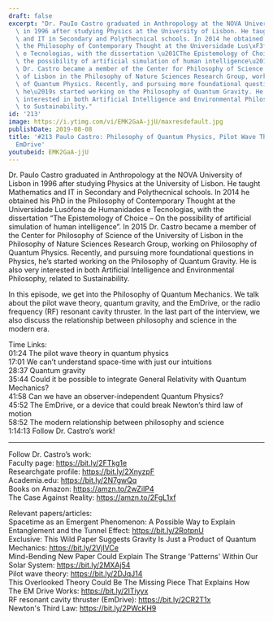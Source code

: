 ```yaml
---
draft: false
excerpt: "Dr. PauIo Castro graduated in Anthropology at the NOVA University of Lisbon\
  \ in 1996 after studying Physics at the University of Lisbon. He taught Mathematics\
  \ and IT in Secondary and Polythecnical schools. In 2014 he obtained his PhD in\
  \ the Philosophy of Contemporary Thought at the Universidade Lus\xF3fona de Humanidades\
  \ e Tecnologias, with the dissertation \u201CThe Epistemology of Choice \u2013 On\
  \ the possibility of artificial simulation of human intelligence\u201D. In 2015\
  \ Dr. Castro became a member of the Center for Philosophy of Science of the University\
  \ of Lisbon in the Philosophy of Nature Sciences Research Group, working on Philosophy\
  \ of Quantum Physics. Recently, and pursuing more foundational questions in Physics,\
  \ he\u2019s started working on the Philosophy of Quantum Gravity. He is also very\
  \ interested in both Artificial Intelligence and Environmental Philosophy, related\
  \ to Sustainability."
id: '213'
image: https://i.ytimg.com/vi/EMK2GaA-jjU/maxresdefault.jpg
publishDate: 2019-08-08
title: '#213 Paulo Castro: Philosophy of Quantum Physics, Pilot Wave Theory, And the
  EmDrive'
youtubeid: EMK2GaA-jjU
---
```

Dr. PauIo Castro graduated in Anthropology at the NOVA University of Lisbon in 1996 after studying Physics at the University of Lisbon. He taught Mathematics and IT in Secondary and Polythecnical schools. In 2014 he obtained his PhD in the Philosophy of Contemporary Thought at the Universidade Lusófona de Humanidades e Tecnologias, with the dissertation “The Epistemology of Choice – On the possibility of artificial simulation of human intelligence”. In 2015 Dr. Castro became a member of the Center for Philosophy of Science of the University of Lisbon in the Philosophy of Nature Sciences Research Group, working on Philosophy of Quantum Physics. Recently, and pursuing more foundational questions in Physics, he’s started working on the Philosophy of Quantum Gravity. He is also very interested in both Artificial Intelligence and Environmental Philosophy, related to Sustainability.

In this episode, we get into the Philosophy of Quantum Mechanics. We talk about the pilot wave theory, quantum gravity, and the EmDrive, or the radio frequency (RF) resonant cavity thruster. In the last part of the interview, we also discuss the relationship between philosophy and science in the modern era. 

Time Links:  
01:24  The pilot wave theory in quantum physics  
17:01  We can’t understand space-time with just our intuitions  
28:37  Quantum gravity                                
35:44  Could it be possible to integrate General Relativity with Quantum Mechanics?  
41:58  Can we have an observer-independent Quantum Physics?  
45:52  The EmDrive, or a device that could break Newton’s third law of motion  
58:52  The modern relationship between philosophy and science  
1:14:13  Follow Dr. Castro’s work!

---

Follow Dr. Castro’s work:  
Faculty page: https://bit.ly/2FTkg1e  
Researchgate profile: https://bit.ly/2XnyzpF  
Academia.edu: https://bit.ly/2N7gwQq  
Books on Amazon: https://amzn.to/2wZiIP4  
The Case Against Reality: https://amzn.to/2FgL1xf

Relevant papers/articles:  
Spacetime as an Emergent Phenomenon: A Possible Way to Explain Entanglement and the Tunnel Effect: https://bit.ly/2RotpnU  
Exclusive: This Wild Paper Suggests Gravity Is Just a Product of Quantum Mechanics: https://bit.ly/2VjIVCe  
Mind-Bending New Paper Could Explain The Strange 'Patterns' Within Our Solar System: https://bit.ly/2MXAj54  
Pilot wave theory: https://bit.ly/2DJqJ14  
This Overlooked Theory Could Be The Missing Piece That Explains How The EM Drive Works: https://bit.ly/2ITiyyx  
RF resonant cavity thruster (EmDrive): https://bit.ly/2CR2T1x  
Newton's Third Law: https://bit.ly/2PWcKH9
